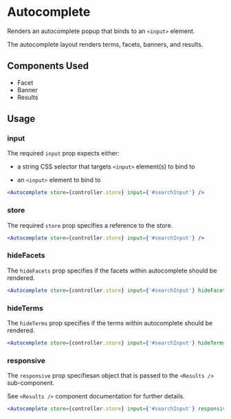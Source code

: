 # Autocomplete

Renders an autocomplete popup that binds to an `<input>` element.

The autocomplete layout renders terms, facets, banners, and results.

## Components Used
- Facet
- Banner
- Results

## Usage

### input
The required `input` prop expects either:

- a string CSS selector that targets `<input>` element(s) to bind to

- an `<input>` element to bind to

```jsx
<Autocomplete store={controller.store} input={'#searchInput'} />
```

### store
The required `store` prop specifies a reference to the store.

```jsx
<Autocomplete store={controller.store} input={'#searchInput'} />
```

### hideFacets
The `hideFacets` prop specifies if the facets within autocomplete should be rendered.

```jsx
<Autocomplete store={controller.store} input={'#searchInput'} hideFacets={true} />
```

### hideTerms
The `hideTerms` prop specifies if the terms within autocomplete should be rendered.

```jsx
<Autocomplete store={controller.store} input={'#searchInput'} hideTerms={true} />
```

### responsive
The `responsive` prop specifiesan object that is passed to the `<Results />` sub-component.

See `<Results />` component documentation for further details.

```jsx
<Autocomplete store={controller.store} input={'#searchInput'} responsive={responsive} />
```

